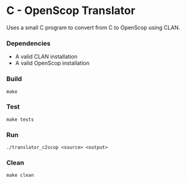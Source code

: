 C - OpenScop Translator
=============================

Uses a small C program to convert from C to OpenScop using CLAN.


### Dependencies

- A valid CLAN installation
- A valid OpenScop installation


### Build

```
make
```

### Test

```
make tests
```

### Run

```
./translator_c2scop <source> <output>
```

### Clean

```
make clean
```

